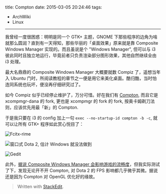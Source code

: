 title: Compton
date: 2015-03-05 20:24:46
tags:
- ArchWiki
- Linux
---
我曾经一度很困惑：明明是同一个 GTK+ 主题，GNOME 下那些程序的边角为啥就那么圆润？直到有一天得知，那些华丽的「桌面效果」原来就是靠 Composite Windows Manager 实现的。而且虽说是个 "Windows Manager", 但可以与 i3 彼此同时且独立地运行，毕竟前者只负责渲染部分图形效果，其他自然继续全由 i3 处理。

最大名鼎鼎的 Composite Windows Manager 大概要就数 Compiz 了，遥想当年入 Ubuntu 门时，所阅读教程的章节之一便是用它来美化桌面。酷归酷，当时怕连同系统也玩坏，便没再仔细研究过了。

如今 Compiz 似乎已经停止维护了，万分可惜。好在我们有 [Compton](https://wiki.archlinux.org/index.php/Compton), 而且它是 xcompmgr-dana 的 fork, 更也是 xcompmgr 的 fork 的 fork, 按奥卡姆剃刀法则，应该优先用最「新」的 Compton.

于是我只要在 i3 的 config 加上一句 `exec --no-startup-id compton -b -c`, 就可以让所有 GTK+ 程序如此赏心悦目了：

![Fcitx-rime](https://lh5.googleusercontent.com/-DjQKHAcrOrY/VPhJ167ZYHI/AAAAAAAAKAQ/xAu6wyVrOxo/s0/2015-03-05-201838_1360x766_scrot.png)

![窗口式 Dota 2, 估计 Windows 就没法做到](https://lh3.googleusercontent.com/-1wfTxV5rMqo/VPhJ9pTc7kI/AAAAAAAAKAk/cnjeEK3WGYk/s0/2015-03-05-123114_1916x1079_scrot.png)

![Gedit](https://lh5.googleusercontent.com/-j_iOl3jvNT4/VPhKKsDGHoI/AAAAAAAAKA4/hKZkAeNPCak/s0/2015-03-05-170636_1135x937_scrot.png)

此外，[据说 Composite Windows Manager 会影响游戏的流畅度][1]，但我实际测试了下，发现无论开不开 Compton, 对 Dota 2 的 FPS 影响都几乎微乎其微。据说还是因为 Compton 对 OpenGL 优化好的缘故。

[1]: http://en.wikipedia.org/wiki/Mutter_(software)#Performance


> Written with [StackEdit](https://stackedit.io/).
